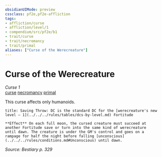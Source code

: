 ```yaml
---
obsidianUIMode: preview
cssclass: pf2e,pf2e-affliction
tags:
- affliction/curse
- affliction/level/1
- compendium/src/pf2e/b1
- trait/curse
- trait/necromancy
- trait/primal
aliases: ["Curse of the Werecreature"]
---
```

# Curse of the Werecreature
*Curse 1*  
[curse](../../../rules/traits/curse.md)  [necromancy](../../../rules/traits/necromancy.md)  [primal](../../../rules/traits/primal.md)  

This curse affects only humanoids.

```ad-inline-affliction
title: Saving Throw: DC is the standard DC for the [werecreature's new level – 1](../../../rules/tables/dcs-by-level.md) Fortitude

**Effect** On each full moon, the cursed creature must succeed at another Fortitude save or turn into the same kind of werecreature until dawn. The creature is under the GM's control and goes on a rampage for half the night before falling [unconscious](../../../rules/conditions.md#Unconscious) until dawn.
```

*Source: Bestiary p. 329*
